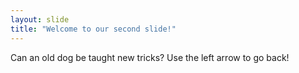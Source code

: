 ```yaml
---
layout: slide
title: "Welcome to our second slide!"
---
```

Can an old dog be taught new tricks?
Use the left arrow to go back!
